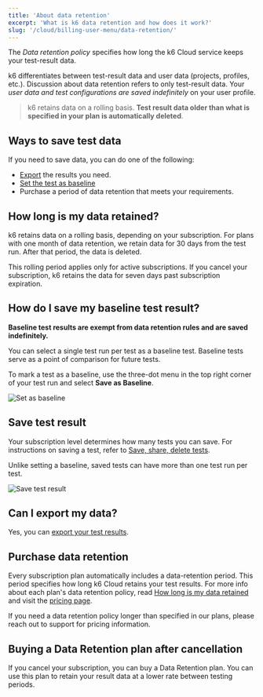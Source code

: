 ```yaml
---
title: 'About data retention'
excerpt: 'What is k6 data retention and how does it work?'
slug: '/cloud/billing-user-menu/data-retention/'
---
```


The _Data retention policy_ specifies how long the k6 Cloud service keeps your test-result data.

k6 differentiates between test-result data and user data (projects, profiles, etc.).
Discussion about data retention refers to only test-result data.
Your *user data and test configurations are saved indefinitely* on your user profile.

<Blockquote mod="warning">

k6  retains data on a rolling basis.
**Test result data older than what is specified in your plan is automatically deleted**.

</Blockquote>

## Ways to save test data

If you need to save data, you can do one of the following:
- [Export](/cloud/analyzing-results/result-export/) the results you need.
- [Set the test as baseline](/cloud/analyzing-results/test-comparison/)
- Purchase a period of data retention that meets your requirements.
  
## How long is my data retained?

k6 retains data on a rolling basis, depending on your subscription.
For plans with one month of data retention, we retain data for 30 days from the test run.
After that period, the data is deleted.

This rolling period applies only for active subscriptions.
If you cancel your subscription, k6 retains the data for seven days past subscription expiration.


## How do I save my baseline test result?

**Baseline test results are exempt from data retention rules and are saved indefinitely.**

You can select a single test run per test as a baseline test.
Baseline tests serve as a point of comparison for future tests.

To mark a test as a baseline, use the three-dot menu in the top right corner of your test run and select **Save as Baseline**.

![Set as baseline](images/04-data-retention/set-as-baseline.png)

## Save test result

Your subscription level determines how many tests you can save.
For instructions on saving a test, refer to [Save, share, delete tests](../analyzing-results/test-results-menu).

Unlike setting a baseline, saved tests can have more than one test run per test.

![Save test result](images/04-data-retention/save-test-result.png)

## Can I export my data?

Yes, you can [export your test results](/cloud/analyzing-results/result-export).

## Purchase data retention

Every subscription plan automatically includes a data-retention period. This period specifies how long k6 Cloud retains your test results.
For more info about each plan's data retention policy,
read [How long is my data retained](#how-long-is-my-data-retained) and visit the [pricing page](https://k6.io/pricing/). 

If you need a data retention policy longer than specified in our plans, please reach out to support for pricing information.

## Buying a Data Retention plan after cancellation

If you cancel your subscription, you can buy a Data Retention plan.
You can use this plan to retain your result data at a lower rate between testing periods.

